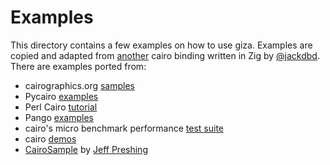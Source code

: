 # Examples

This directory contains a few examples on how to use giza. Examples are copied and adapted from [another](https://github.com/jackdbd/zig-cairo) cairo binding written in Zig by [@jackdbd](https://github.com/jackdbd). There are examples ported from:

- cairographics.org [samples](https://www.cairographics.org/samples/)
- Pycairo [examples](https://github.com/pygobject/pycairo/blob/master/examples/pycairo_examples.ipynb)
- Perl Cairo [tutorial](https://www.lemoda.net/cairo/cairo-tutorial/)
- Pango [examples](https://gitlab.gnome.org/GNOME/pango/-/tree/main/examples)
- cairo's micro benchmark performance [test suite](https://gitlab.freedesktop.org/cairo/cairo/-/tree/master/perf/micro)
- cairo [demos](https://gitlab.com/cairo/cairo-demos/-/tree/master/png)
- [CairoSample](https://github.com/preshing/CairoSample) by [Jeff Preshing](https://github.com/preshing)